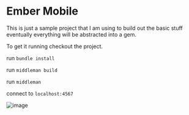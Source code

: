 Ember Mobile
============

This is just a sample project that I am using to build out the basic stuff eventually everything will be abstracted into a gem.

To get it running checkout the project.

run `bundle install`

run `middleman build`

run `middleman`

connect to `localhost:4567`


![image](http://i.imgur.com/0X2VtvZ.png)
